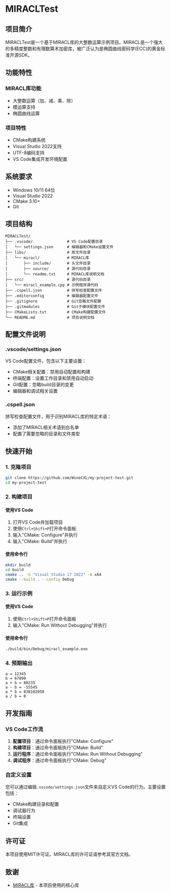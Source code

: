 # MIRACLTest

## 项目简介
MIRACLTest是一个基于MIRACL库的大整数运算示例项目。MIRACL是一个强大的多精度整数和有理数算术加密库，被广泛认为是椭圆曲线密码学(ECC)的黄金标准开源SDK。

## 功能特性
### MIRACL库功能
- 大整数运算（加、减、乘、除）
- 模运算支持
- 椭圆曲线运算

### 项目特性
- CMake构建系统
- Visual Studio 2022支持
- UTF-8编码支持
- VS Code集成开发环境配置

## 系统要求
- Windows 10/11 64位
- Visual Studio 2022
- CMake 3.10+
- Git

## 项目结构
```
MIRACLTest/
├── .vscode/               # VS Code配置目录
│   └── settings.json      # 编辑器和CMake设置文件
├── libs/                  # 库文件目录
│   └── miracl/            # MIRACL库
│       ├── include/       # 头文件目录
│       ├── source/        # 源代码目录
│       └── readme.txt     # MIRACL库说明文档
├── src/                   # 源代码目录
│   └── miracl_example.cpp # 示例程序源代码
├── .cspell.json           # 拼写检查配置文件
├── .editorconfig          # 编辑器配置文件
├── .gitignore             # Git忽略文件配置
├── .gitmodules            # Git子模块配置文件
├── CMakeLists.txt         # CMake构建配置文件
└── README.md              # 项目说明文档
```

## 配置文件说明

### .vscode/settings.json
VS Code配置文件，包含以下主要设置：
- CMake相关配置：禁用自动配置和构建
- 终端配置：设置工作目录和禁用自动启动
- Git配置：忽略build目录的变更
- 编辑器和调试相关设置

### .cspell.json
拼写检查配置文件，用于识别MIRACL库的特定术语：
- 添加了MIRACL相关术语到白名单
- 配置了需要忽略的目录和文件类型

## 快速开始

### 1. 克隆项目
```bash
git clone https://github.com/WineCXL/my-project-test.git
cd my-project-test
```

### 2. 构建项目
#### 使用VS Code
1. 打开VS Code并加载项目
2. 使用`Ctrl+Shift+P`打开命令面板
3. 输入"CMake: Configure"并执行
4. 输入"CMake: Build"并执行

#### 使用命令行
```bash
mkdir build
cd build
cmake .. -G "Visual Studio 17 2022" -A x64
cmake --build . --config Debug
```

### 3. 运行示例
#### 使用VS Code
1. 使用`Ctrl+Shift+P`打开命令面板
2. 输入"CMake: Run Without Debugging"并执行

#### 使用命令行
```bash
./build/bin/Debug/miracl_example.exe
```

### 4. 预期输出
```
a = 12345
b = 67890
a + b = 80235
a - b = -55545
a * b = 838102050
a / b = 0
```

## 开发指南

### VS Code工作流
1. **配置项目**：通过命令面板执行"CMake: Configure"
2. **构建项目**：通过命令面板执行"CMake: Build"
3. **运行程序**：通过命令面板执行"CMake: Run Without Debugging"
4. **调试程序**：通过命令面板执行"CMake: Debug"

### 自定义设置
您可以通过编辑`.vscode/settings.json`文件来自定义VS Code的行为。主要设置包括：
- CMake构建目录和配置
- 调试器行为
- 终端设置
- Git集成

## 许可证
本项目使用MIT许可证。MIRACL库的许可证请参考其官方文档。

## 致谢
- [MIRACL库](https://github.com/miracl/MIRACL) - 本项目使用的核心库